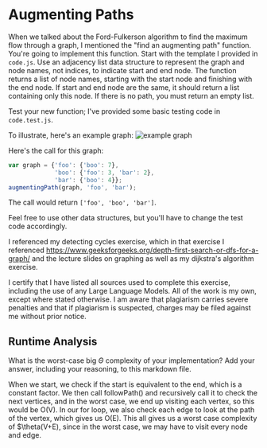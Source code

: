 # Augmenting Paths

When we talked about the Ford-Fulkerson algorithm to find the maximum flow
through a graph, I mentioned the "find an augmenting path" function. You're
going to implement this function. Start with the template I provided in
`code.js`. Use an adjacency list data structure to represent the graph and node
names, not indices, to indicate start and end node. The function returns a list
of node names, starting with the start node and finishing with the end node. If
start and end node are the same, it should return a list containing only this
node. If there is no path, you must return an empty list.

Test your new function; I've provided some basic testing code in `code.test.js`.

To illustrate, here's an example graph:
![example graph](graph.png)

Here's the call for this graph:

```javascript
var graph = {'foo': {'boo': 7},
             'boo': {'foo': 3, 'bar': 2},
             'bar': {'boo': 4}};
augmentingPath(graph, 'foo', 'bar');
```

The call would return `['foo', 'boo', 'bar']`.

Feel free to use other data structures, but you'll have to change the test code
accordingly.

I referenced my detecting cycles exercise, which in that exercise I referenced https://www.geeksforgeeks.org/depth-first-search-or-dfs-for-a-graph/ and the lecture slides on graphing as well as my dijkstra's algorithm exercise.

I certify that I have listed all sources used to complete this exercise, including the use of any Large Language Models. All of the work is my own, except where stated otherwise. I am aware that plagiarism carries severe penalties and that if plagiarism is suspected, charges may be filed against me without prior notice.

## Runtime Analysis

What is the worst-case big $\Theta$ complexity of your implementation? Add your
answer, including your reasoning, to this markdown file.

When we start, we check if the start is equivalent to the end, which is a constant factor. We then call followPath() and recursively call it to check the next vertices, and in the worst case, we end up visiting each vertex, so this would be O(V). In our for loop, we also check each edge to look at the path of the vertex, which gives us O(E). This all gives us a worst case complexity of $\theta(V+E), since in the worst case, we may have to visit every node and edge. 

